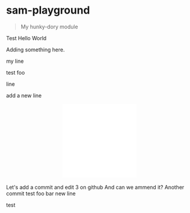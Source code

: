 # sam-playground

> My hunky-dory module

Test
Hello
World

Adding something here.

my line

test
foo

line

add a new line

<div align="center">
	<img src="sb.svg" width="200" height="200">
</div>

Let's add a commit and edit 3 on github
And can we ammend it?
Another commit
test
foo
bar
new line

test
